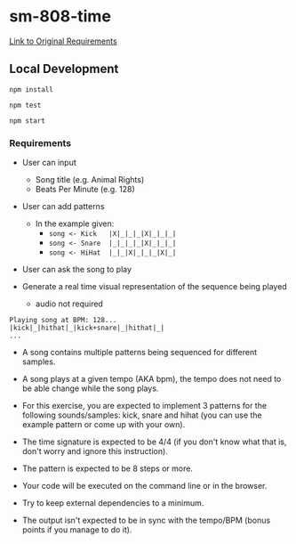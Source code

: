 # sm-808-time

[Link to Original Requirements](https://github.com/splicers/sm-808)

## Local Development

`npm install`

`npm test`

`npm start`

### Requirements

- User can input
  - Song title (e.g. Animal Rights)
  - Beats Per Minute (e.g. 128)

- User can add patterns
  - In the example given:
    - `song <- Kick   |X|_|_|_|X|_|_|_|`
    - `song <- Snare  |_|_|_|_|X|_|_|_|`
    - `song <- HiHat  |_|_|X|_|_|_|X|_|`

- User can ask the song to play

- Generate a real time visual representation of the sequence being played
  - audio not required

```
Playing song at BPM: 128...
|kick|_|hithat|_|kick+snare|_|hithat|_|
...
```
- A song contains multiple patterns being sequenced for different samples.

- A song plays at a given tempo (AKA bpm), the tempo does not need to be able change while the song plays.

- For this exercise, you are expected to implement 3 patterns for the following sounds/samples: kick, snare and hihat (you can use the example pattern or come up with your own).

- The time signature is expected to be 4/4 (if you don't know what that is, don't worry and ignore this instruction).

- The pattern is expected to be 8 steps or more.

- Your code will be executed on the command line or in the browser.

- Try to keep external dependencies to a minimum.

- The output isn't expected to be in sync with the tempo/BPM (bonus points if you manage to do it).